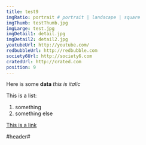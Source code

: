```yaml
---
title: test9
imgRatio: portrait # portrait | landscape | square
imgThumb: testThumb.jpg
imgLarge: test.jpg
imgDetail1: detail.jpg
imgDetail2: detail2.jpg
youtubeUrl: http://youtube.com/
redbubbleUrl: http://redbubble.com
society6Url: http://society6.com
cratedUrl: http://crated.com
position: 9
---
```


Here is some **data**
*this is italic*

This is a list:

1. something
1. something else

[This is a link](http://www.darkcoding.net)

#header#